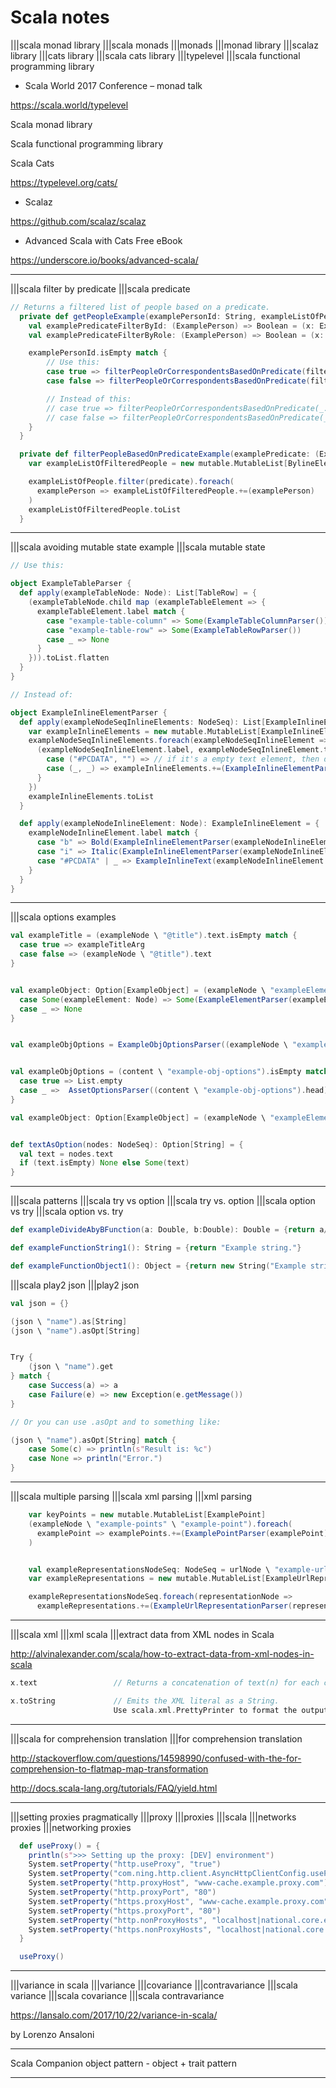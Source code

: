 # Scala notes

|||scala monad library |||scala monads |||monads
|||monad library |||scalaz library |||cats library |||scala cats library |||typelevel
|||scala functional programming library

- Scala World 2017 Conference – monad talk

<https://scala.world/typelevel>

Scala monad library

Scala functional programming library

Scala Cats

<https://typelevel.org/cats/>

- Scalaz

<https://github.com/scalaz/scalaz>

- Advanced Scala with Cats Free eBook

<https://underscore.io/books/advanced-scala/>

---

|||scala filter by predicate
|||scala predicate

```scala
// Returns a filtered list of people based on a predicate.
  private def getPeopleExample(examplePersonId: String, exampleListOfPeople: List[ExamplePerson]): List[ExamplePerson] = {
    val examplePredicateFilterById: (ExamplePerson) => Boolean = (x: ExamplePerson) => x.id == examplePersonId
    val examplePredicateFilterByRole: (ExamplePerson) => Boolean = (x: ExamplePerson) => x.role.equalsIgnoreCase("SENIOR-SOFTWARE-ENGINEER")

    examplePersonId.isEmpty match {
    	// Use this:
		case true => filterPeopleOrCorrespondentsBasedOnPredicate(filterByRole, exampleListOfPeople)
    	case false => filterPeopleOrCorrespondentsBasedOnPredicate(filterById, exampleListOfPeople)

    	// Instead of this:
      	// case true => filterPeopleOrCorrespondentsBasedOnPredicate(_.role.equalsIgnoreCase("SENIOR-SOFTWARE-ENGINEER"), exampleListOfPeople)
      	// case false => filterPeopleOrCorrespondentsBasedOnPredicate(_.id == examplePersonId, exampleListOfPeople)
    }
  }

  private def filterPeopleBasedOnPredicateExample(examplePredicate: (ExamplePerson) => Boolean, exampleListOfPeople: List[ExamplePerson]): List[ExamplePerson] = {
    var exampleListOfFilteredPeople = new mutable.MutableList[BylineElement]

    exampleListOfPeople.filter(predicate).foreach(
      examplePerson => exampleListOfFilteredPeople.+=(examplePerson)
    )
    exampleListOfFilteredPeople.toList
  }
```

---

|||scala avoiding mutable state example
|||scala mutable state

```scala
// Use this:

object ExampleTableParser {
  def apply(exampleTableNode: Node): List[TableRow] = {
    (exampleTableNode.child map (exampleTableElement => {
      exampleTableElement.label match {
        case "example-table-column" => Some(ExampleTableColumnParser())
        case "example-table-row" => Some(ExampleTableRowParser())
        case _ => None
      }
    })).toList.flatten
  }
}
```

```scala
// Instead of:

object ExampleInlineElementParser {
  def apply(exampleNodeSeqInlineElements: NodeSeq): List[ExampleInlineElement] = {
    var exampleInlineElements = new mutable.MutableList[ExampleInlineElement]
    exampleNodeSeqInlineElements.foreach(exampleNodeSeqInlineElement => {
      (exampleNodeSeqInlineElement.label, exampleNodeSeqInlineElement.text.trim()) match {
        case ("#PCDATA", "") => // if it's a empty text element, then do nothing!
        case (_, _) => exampleInlineElements.+=(ExampleInlineElementParser(exampleNodeSeqInlineElement))
      }
    })
    exampleInlineElements.toList
  }

  def apply(exampleNodeInlineElement: Node): ExampleInlineElement = {
    exampleNodeInlineElement.label match {
      case "b" => Bold(ExampleInlineElementParser(exampleNodeInlineElement.child.head))
      case "i" => Italic(ExampleInlineElementParser(exampleNodeInlineElement.child.head))
      case "#PCDATA" | _ => ExampleInlineText(exampleNodeInlineElement.text)
    }
  }
}
```

---

|||scala options examples

```scala
val exampleTitle = (exampleNode \ "@title").text.isEmpty match {
  case true => exampleTitleArg
  case false => (exampleNode \ "@title").text
}


val exampleObject: Option[ExampleObject] = (exampleNode \ "exampleElement").headOption match {
  case Some(exampleElement: Node) => Some(ExampleElementParser(exampleElement))
  case _ => None
}


val exampleObjOptions = ExampleObjOptionsParser((exampleNode \ "example-obj-options").head)


val exampleObjOptions = (content \ "example-obj-options").isEmpty match {
  case true => List.empty
  case _ =>  AssetOptionsParser((content \ "example-obj-options").head)
}

val exampleObject: Option[ExampleObject] = (exampleNode \ "exampleElement").headOption map (_.text))


def textAsOption(nodes: NodeSeq): Option[String] = {
  val text = nodes.text
  if (text.isEmpty) None else Some(text)
}
```

---

|||scala patterns
|||scala try vs option |||scala try vs. option
|||scala option vs try |||scala option vs. try

```scala
def exampleDivideAbyBFunction(a: Double, b:Double): Double = {return a/b}

def exampleFunctionString1(): String = {return "Example string."}

def exampleFunctionObject1(): Object = {return new String("Example string.")}
```

|||scala play2 json
|||play2 json

```scala
val json = {}

(json \ "name").as[String]
(json \ "name").asOpt[String]


Try {
	(json \ "name").get
} match {
	case Success(a) => a
	case Failure(e) => new Exception(e.getMessage())
}

// Or you can use .asOpt and to something like:

(json \ "name").asOpt[String] match {
	case Some(c) => println(s"Result is: %c")
	case None => println("Error.")
}
```

---

|||scala multiple parsing
|||scala xml parsing
|||xml parsing

```scala
    var keyPoints = new mutable.MutableList[ExamplePoint]
    (exampleNode \ "example-points" \ "example-point").foreach(
      examplePoint => examplePoints.+=(ExamplePointParser(examplePoint))
    )


    val exampleRepresentationsNodeSeq: NodeSeq = urlNode \ "example-url-representation"
    var exampleRepresentations = new mutable.MutableList[ExampleUrlRepresentation]

    exampleRepresentationsNodeSeq.foreach(representationNode =>
      exampleRepresentations.+=(ExampleUrlRepresentationParser(representationNode)))
```

---

|||scala xml
|||xml scala
|||extract data from XML nodes in Scala

<http://alvinalexander.com/scala/how-to-extract-data-from-xml-nodes-in-scala>

```scala
x.text                 // Returns a concatenation of text(n) for each child n.

x.toString             // Emits the XML literal as a String.
                       Use scala.xml.PrettyPrinter to format the output, if desired.
```

---

|||scala for comprehension translation
|||for comprehension translation

<http://stackoverflow.com/questions/14598990/confused-with-the-for-comprehension-to-flatmap-map-transformation>

<http://docs.scala-lang.org/tutorials/FAQ/yield.html>

---

|||setting proxies pragmatically
|||proxy
|||proxies
|||scala
|||networks proxies
|||networking proxies

```scala
  def useProxy() = {
    println(s">>> Setting up the proxy: [DEV] environment")
    System.setProperty("http.useProxy", "true")
    System.setProperty("com.ning.http.client.AsyncHttpClientConfig.useProxyProperties", "true")
    System.setProperty("http.proxyHost", "www-cache.example.proxy.com")
    System.setProperty("http.proxyPort", "80")
    System.setProperty("https.proxyHost", "www-cache.example.proxy.com")
    System.setProperty("https.proxyPort", "80")
    System.setProperty("http.nonProxyHosts", "localhost|national.core.example.com|*.sandbox.dev.example.com|127.0.0.1")
    System.setProperty("https.nonProxyHosts", "localhost|national.core.example.com|*.sandbox.dev.example.com|127.0.0.1")
  }

  useProxy()
```

---

|||variance in scala |||variance |||covariance |||contravariance
|||scala variance |||scala covariance |||scala contravariance

<https://lansalo.com/2017/10/22/variance-in-scala/>

by Lorenzo Ansaloni

---

Scala Companion object pattern - object + trait pattern

---
